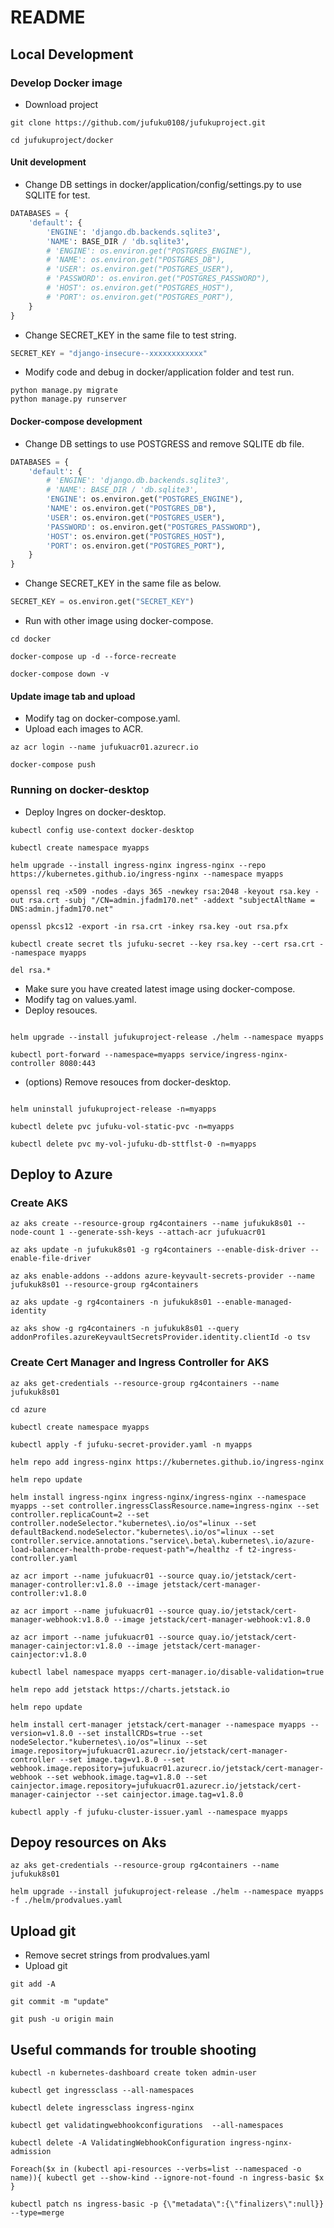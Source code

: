 # README

## Local Development

### Develop Docker image

- Download project

```console
git clone https://github.com/jufuku0108/jufukuproject.git

cd jufukuproject/docker
```

#### Unit development

- Change DB settings in docker/application/config/settings.py to use SQLITE for test.

```python
DATABASES = {
    'default': {
        'ENGINE': 'django.db.backends.sqlite3',
        'NAME': BASE_DIR / 'db.sqlite3',
        # 'ENGINE': os.environ.get("POSTGRES_ENGINE"),
        # 'NAME': os.environ.get("POSTGRES_DB"),
        # 'USER': os.environ.get("POSTGRES_USER"),
        # 'PASSWORD': os.environ.get("POSTGRES_PASSWORD"),
        # 'HOST': os.environ.get("POSTGRES_HOST"),
        # 'PORT': os.environ.get("POSTGRES_PORT"),
    }
}

```

- Change SECRET_KEY in the same file to test string.

```python
SECRET_KEY = "django-insecure--xxxxxxxxxxxx"
```

- Modify code and debug in docker/application folder and test run.

```console
python manage.py migrate
python manage.py runserver
```

#### Docker-compose development

- Change DB settings to use POSTGRESS and remove SQLITE db file.

```python
DATABASES = {
    'default': {
        # 'ENGINE': 'django.db.backends.sqlite3',
        # 'NAME': BASE_DIR / 'db.sqlite3',
        'ENGINE': os.environ.get("POSTGRES_ENGINE"),
        'NAME': os.environ.get("POSTGRES_DB"),
        'USER': os.environ.get("POSTGRES_USER"),
        'PASSWORD': os.environ.get("POSTGRES_PASSWORD"),
        'HOST': os.environ.get("POSTGRES_HOST"),
        'PORT': os.environ.get("POSTGRES_PORT"),
    }
}

```

- Change SECRET_KEY in the same file as below.

```python
SECRET_KEY = os.environ.get("SECRET_KEY")
```

- Run with other image using docker-compose.

```console
cd docker

docker-compose up -d --force-recreate

docker-compose down -v
```

#### Update image tab and upload

- Modify tag on docker-compose.yaml.
- Upload each images to ACR.

```console
az acr login --name jufukuacr01.azurecr.io

docker-compose push
```

### Running on docker-desktop

- Deploy Ingres on docker-desktop.

```comandline
kubectl config use-context docker-desktop

kubectl create namespace myapps 

helm upgrade --install ingress-nginx ingress-nginx --repo https://kubernetes.github.io/ingress-nginx --namespace myapps

openssl req -x509 -nodes -days 365 -newkey rsa:2048 -keyout rsa.key -out rsa.crt -subj "/CN=admin.jfadm170.net" -addext "subjectAltName = DNS:admin.jfadm170.net"

openssl pkcs12 -export -in rsa.crt -inkey rsa.key -out rsa.pfx

kubectl create secret tls jufuku-secret --key rsa.key --cert rsa.crt --namespace myapps

del rsa.*
```

- Make sure you have created latest image using docker-compose.
- Modify tag on values.yaml.
- Deploy resouces.

```comandline

helm upgrade --install jufukuproject-release ./helm --namespace myapps

kubectl port-forward --namespace=myapps service/ingress-nginx-controller 8080:443

```

- (options) Remove resouces from docker-desktop.

```comandline

helm uninstall jufukuproject-release -n=myapps

kubectl delete pvc jufuku-vol-static-pvc -n=myapps

kubectl delete pvc my-vol-jufuku-db-sttflst-0 -n=myapps
```

## Deploy to Azure

### Create AKS

```comandline
az aks create --resource-group rg4containers --name jufukuk8s01 --node-count 1 --generate-ssh-keys --attach-acr jufukuacr01

az aks update -n jufukuk8s01 -g rg4containers --enable-disk-driver --enable-file-driver 

az aks enable-addons --addons azure-keyvault-secrets-provider --name jufukuk8s01 --resource-group rg4containers

az aks update -g rg4containers -n jufukuk8s01 --enable-managed-identity

az aks show -g rg4containers -n jufukuk8s01 --query addonProfiles.azureKeyvaultSecretsProvider.identity.clientId -o tsv
```

### Create Cert Manager and Ingress Controller for AKS

```comandline
az aks get-credentials --resource-group rg4containers --name jufukuk8s01

cd azure

kubectl create namespace myapps 

kubectl apply -f jufuku-secret-provider.yaml -n myapps

helm repo add ingress-nginx https://kubernetes.github.io/ingress-nginx

helm repo update

helm install ingress-nginx ingress-nginx/ingress-nginx --namespace myapps --set controller.ingressClassResource.name=ingress-nginx --set controller.replicaCount=2 --set controller.nodeSelector."kubernetes\.io/os"=linux --set defaultBackend.nodeSelector."kubernetes\.io/os"=linux --set controller.service.annotations."service\.beta\.kubernetes\.io/azure-load-balancer-health-probe-request-path"=/healthz -f t2-ingress-controller.yaml

az acr import --name jufukuacr01 --source quay.io/jetstack/cert-manager-controller:v1.8.0 --image jetstack/cert-manager-controller:v1.8.0

az acr import --name jufukuacr01 --source quay.io/jetstack/cert-manager-webhook:v1.8.0 --image jetstack/cert-manager-webhook:v1.8.0

az acr import --name jufukuacr01 --source quay.io/jetstack/cert-manager-cainjector:v1.8.0 --image jetstack/cert-manager-cainjector:v1.8.0

kubectl label namespace myapps cert-manager.io/disable-validation=true

helm repo add jetstack https://charts.jetstack.io

helm repo update

helm install cert-manager jetstack/cert-manager --namespace myapps --version=v1.8.0 --set installCRDs=true --set nodeSelector."kubernetes\.io/os"=linux --set image.repository=jufukuacr01.azurecr.io/jetstack/cert-manager-controller --set image.tag=v1.8.0 --set webhook.image.repository=jufukuacr01.azurecr.io/jetstack/cert-manager-webhook --set webhook.image.tag=v1.8.0 --set cainjector.image.repository=jufukuacr01.azurecr.io/jetstack/cert-manager-cainjector --set cainjector.image.tag=v1.8.0

kubectl apply -f jufuku-cluster-issuer.yaml --namespace myapps

```

## Depoy resources on Aks

```comandline
az aks get-credentials --resource-group rg4containers --name jufukuk8s01

helm upgrade --install jufukuproject-release ./helm --namespace myapps -f ./helm/prodvalues.yaml

```

## Upload git

- Remove secret strings from prodvalues.yaml
- Upload git

```comandline
git add -A

git commit -m "update"

git push -u origin main
```

## Useful commands for trouble shooting

```commandline
kubectl -n kubernetes-dashboard create token admin-user

kubectl get ingressclass --all-namespaces

kubectl delete ingressclass ingress-nginx

kubectl get validatingwebhookconfigurations  --all-namespaces

kubectl delete -A ValidatingWebhookConfiguration ingress-nginx-admission

Foreach($x in (kubectl api-resources --verbs=list --namespaced -o name)){ kubectl get --show-kind --ignore-not-found -n ingress-basic $x }      

kubectl patch ns ingress-basic -p {\"metadata\":{\"finalizers\":null}} --type=merge
```
